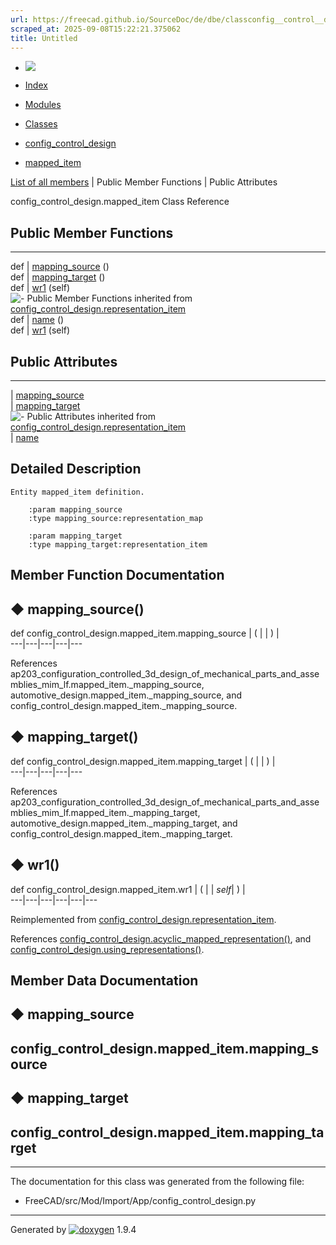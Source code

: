 ```yaml
---
url: https://freecad.github.io/SourceDoc/de/dbe/classconfig__control__design_1_1mapped__item.html
scraped_at: 2025-09-08T15:22:21.375062
title: Untitled
---
```


  * [ ![](https://www.freecad.org/svg/logo-freecad.svg) ](https://freecadweb.org "FreeCAD")
  * [Index](../../index.html "Index")
  * [Modules](../../modules.html "Modules list")
  * [Classes](../../annotated.html "Annotated list")

  * [config_control_design](../../d4/d07/namespaceconfig__control__design.html)
  * [mapped_item](../../de/dbe/classconfig__control__design_1_1mapped__item.html)

[List of all members](../../d3/dbe/classconfig__control__design_1_1mapped__item-members.html) | Public Member Functions | Public Attributes

config_control_design.mapped_item Class Reference

##  Public Member Functions  
  
---  
def | [mapping_source](../../de/dbe/classconfig__control__design_1_1mapped__item.html#a578a3a7467c6722d6b5288f6f4f0ccc0) ()  
def | [mapping_target](../../de/dbe/classconfig__control__design_1_1mapped__item.html#a39298570011d0bcfd43219fc21af2a7b) ()  
def | [wr1](../../de/dbe/classconfig__control__design_1_1mapped__item.html#aded10a74d6ab3ac427a096c61b352fd7) (self)  
![-](../../closed.png) Public Member Functions inherited from
[config_control_design.representation_item](../../d9/d69/classconfig__control__design_1_1representation__item.html)  
def | [name](../../d9/d69/classconfig__control__design_1_1representation__item.html#a5ea878073c85170f328deff23a9c5732) ()  
def | [wr1](../../d9/d69/classconfig__control__design_1_1representation__item.html#a4cdc1db49341dedc8f271ec89801c713) (self)  
  
##  Public Attributes  
  
---  
|
[mapping_source](../../de/dbe/classconfig__control__design_1_1mapped__item.html#a538bc302660d32022f165aa900ca5c06)  
|
[mapping_target](../../de/dbe/classconfig__control__design_1_1mapped__item.html#a2fd98b71cdf5315da5c1cafef50bdf08)  
![-](../../closed.png) Public Attributes inherited from
[config_control_design.representation_item](../../d9/d69/classconfig__control__design_1_1representation__item.html)  
|
[name](../../d9/d69/classconfig__control__design_1_1representation__item.html#a0e8be677f8410825a46422f3c0e1c128)  
  
## Detailed Description

    
    
    Entity mapped_item definition.
    
        :param mapping_source
        :type mapping_source:representation_map
    
        :param mapping_target
        :type mapping_target:representation_item

## Member Function Documentation

## ◆ mapping_source()

def config_control_design.mapped_item.mapping_source  | ( | | ) |   
---|---|---|---|---  
  
References
ap203_configuration_controlled_3d_design_of_mechanical_parts_and_assemblies_mim_lf.mapped_item._mapping_source,
automotive_design.mapped_item._mapping_source, and
config_control_design.mapped_item._mapping_source.

## ◆ mapping_target()

def config_control_design.mapped_item.mapping_target  | ( | | ) |   
---|---|---|---|---  
  
References
ap203_configuration_controlled_3d_design_of_mechanical_parts_and_assemblies_mim_lf.mapped_item._mapping_target,
automotive_design.mapped_item._mapping_target, and
config_control_design.mapped_item._mapping_target.

## ◆ wr1()

def config_control_design.mapped_item.wr1  | ( |  | _self_| ) |   
---|---|---|---|---|---  
  
Reimplemented from
[config_control_design.representation_item](../../d9/d69/classconfig__control__design_1_1representation__item.html#a4cdc1db49341dedc8f271ec89801c713).

References
[config_control_design.acyclic_mapped_representation()](../../d4/d07/namespaceconfig__control__design.html#a1102aae4d77307ae941bf5edaea10e71),
and
[config_control_design.using_representations()](../../d4/d07/namespaceconfig__control__design.html#a34689c3911f93a576fcd272a272bdb31).

## Member Data Documentation

## ◆ mapping_source

config_control_design.mapped_item.mapping_source  
---  
  
## ◆ mapping_target

config_control_design.mapped_item.mapping_target  
---  
  
* * *

The documentation for this class was generated from the following file:

  * FreeCAD/src/Mod/Import/App/config_control_design.py

* * *

Generated by
[![doxygen](../../doxygen.svg)](https://www.doxygen.org/index.html) 1.9.4

